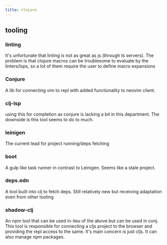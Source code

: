 ```yaml
---
title: clojure
---
```


## tooling

### linting

It's unfortunate that linting is not as great as js (through ts servers).
The problem is that clojure macros can be troublesome to evaluate by the
linters/lsps, so a lot of them require the user to define macro expansions

### Conjure

A lib for connecting vim to repl with added functionality to neovim client.

### clj-lsp

using this for completion as conjure is lacking a bit in this department. The
downside is this tool seems to do to much.

### leinigen

The current lead for project running/deps fetching

### boot

A gulp like task runner in contrast to Leinigen. Seems like a stale project.

### deps.edn

A tool built into clj to fetch deps. Still relatively new but receiving
adaptation even from other tooling

### shadow-clj

An npm tool that can be used in-lieu of the above but can be used in conj.
This tool is responsible for connecting a cljs project to the browser and
providing the repl access to the same. It's main concern is just cljs. It can
also manage npm packages.
